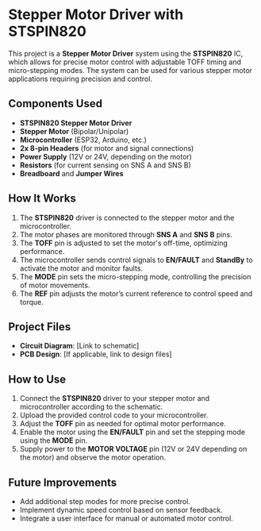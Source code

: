 # Stepper Motor Driver with STSPIN820

This project is a **Stepper Motor Driver** system using the **STSPIN820** IC, which allows for precise motor control with adjustable TOFF timing and micro-stepping modes. The system can be used for various stepper motor applications requiring precision and control.

## Components Used

- **STSPIN820 Stepper Motor Driver**
- **Stepper Motor** (Bipolar/Unipolar)
- **Microcontroller** (ESP32, Arduino, etc.)
- **2x 8-pin Headers** (for motor and signal connections)
- **Power Supply** (12V or 24V, depending on the motor)
- **Resistors** (for current sensing on SNS A and SNS B)
- **Breadboard** and **Jumper Wires**

## How It Works

1. The **STSPIN820** driver is connected to the stepper motor and the microcontroller.
2. The motor phases are monitored through **SNS A** and **SNS B** pins.
3. The **TOFF** pin is adjusted to set the motor's off-time, optimizing performance.
4. The microcontroller sends control signals to **EN/FAULT** and **StandBy** to activate the motor and monitor faults.
5. The **MODE** pin sets the micro-stepping mode, controlling the precision of motor movements.
6. The **REF** pin adjusts the motor’s current reference to control speed and torque.

## Project Files

- **Circuit Diagram**: [Link to schematic]
- **PCB Design**: [If applicable, link to design files]

## How to Use

1. Connect the **STSPIN820** driver to your stepper motor and microcontroller according to the schematic.
2. Upload the provided control code to your microcontroller.
3. Adjust the **TOFF** pin as needed for optimal motor performance.
4. Enable the motor using the **EN/FAULT** pin and set the stepping mode using the **MODE** pin.
5. Supply power to the **MOTOR VOLTAGE** pin (12V or 24V depending on the motor) and observe the motor operation.

## Future Improvements

- Add additional step modes for more precise control.
- Implement dynamic speed control based on sensor feedback.
- Integrate a user interface for manual or automated motor control.
